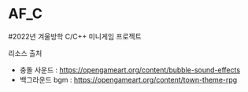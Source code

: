 # AF_C
#2022년 겨울방학 C/C++ 미니게임 프로젝트

리소스 출처
 - 충돌 사운드 : https://opengameart.org/content/bubble-sound-effects
 - 백그라운드 bgm : https://opengameart.org/content/town-theme-rpg
